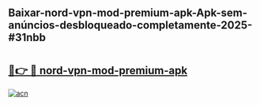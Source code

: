 ## Baixar-nord-vpn-mod-premium-apk-Apk-sem-anúncios-desbloqueado-completamente-2025-#31nbb

# <h2><a href="https://ainizakaria.my?title=nord-vpn-mod-premium-apk&ref=20M">🔗👉 🔴 nord-vpn-mod-premium-apk</a></h2>

[![acn](https://github.com/user-attachments/assets/0f9c940e-d8b0-45ae-aac7-cd30a18b3e1c)](https://ainizakaria.my?title=nord-vpn-mod-premium-apk&ref=20M)

